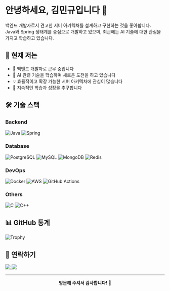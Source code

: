 # 안녕하세요, 김민규입니다 👋
백엔드 개발자로서 견고한 서버 아키텍처를 설계하고 구현하는 것을 좋아합니다.    
Java와 Spring 생태계를 중심으로 개발하고 있으며, 최근에는 AI 기술에 대한 관심을 가지고 학습하고 있습니다.

## 🎯 현재 저는
- 🔭 백엔드 개발자로 근무 중입니다
- 🌱 AI 관련 기술을 학습하며 새로운 도전을 하고 있습니다
- 💡 효율적이고 확장 가능한 서버 아키텍처에 관심이 많습니다
- 🚀 지속적인 학습과 성장을 추구합니다

## 🛠 기술 스택
### Backend
![Java](https://img.shields.io/badge/Java-ED8B00?style=for-the-badge&logo=openjdk&logoColor=white) 
![Spring](https://img.shields.io/badge/Spring-6DB33F?style=for-the-badge&logo=spring&logoColor=white)

### Database
![PostgreSQL](https://img.shields.io/badge/PostgreSQL-316192?style=for-the-badge&logo=postgresql&logoColor=white) 
![MySQL](https://img.shields.io/badge/MySQL-00000F?style=for-the-badge&logo=mysql&logoColor=white) 
![MongoDB](https://img.shields.io/badge/MongoDB-4EA94B?style=for-the-badge&logo=mongodb&logoColor=white) 
![Redis](https://img.shields.io/badge/Redis-DC382D?style=for-the-badge&logo=redis&logoColor=white)

### DevOps
![Docker](https://img.shields.io/badge/Docker-2496ED?style=for-the-badge&logo=docker&logoColor=white) 
![AWS](https://img.shields.io/badge/AWS-232F3E?style=for-the-badge&logo=amazon-aws&logoColor=white) 
![GitHub Actions](https://img.shields.io/badge/GitHub_Actions-2088FF?style=for-the-badge&logo=github-actions&logoColor=white)

### Others
![C](https://img.shields.io/badge/C-00599C?style=for-the-badge&logo=c&logoColor=white) 
![C++](https://img.shields.io/badge/C%2B%2B-00599C?style=for-the-badge&logo=c%2B%2B&logoColor=white)

## 📊 GitHub 통계
<img onerror="this.style.display='none'" src="https://github-profile-trophy.vercel.app/?username=mk3058&theme=onedark&row=1" alt="Trophy"/>

## 🤝 연락하기
<div align="left">
 <a href="mailto:kmk3058@gmail.com">
   <img src="https://img.shields.io/badge/Gmail-D14836?style=for-the-badge&logo=gmail&logoColor=white" />
 </a>
 <a href="https://www.linkedin.com/in/minkyu-kim-3b829a1a7">
   <img src="https://img.shields.io/badge/LinkedIn-0077B5?style=for-the-badge&logo=linkedin&logoColor=white" />
 </a>
</div>

---

<div align="center">
 <b>방문해 주셔서 감사합니다! 🙌</b>
</div>
